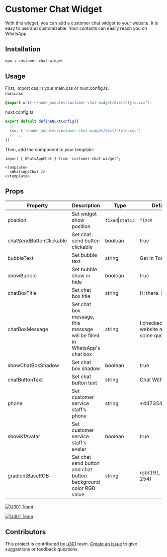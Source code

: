 # Customer Chat Widget

With this widget, you can add a customer chat widget to your website. It is easy to use and customizable. Your contacts can easily reach you on WhatsApp.

## Installation

```bash
npm i customer-chat-widget
```

## Usage

First, import css in your main.css or nuxt.config.ts.  
main.css

```css
@import url('~/node_modules/customer-chat-widget/dist/style.css');
```

nuxt.config.ts

```ts
export default defineNuxtConfig({
  // ...
  css: ['~/node_modules/customer-chat-widget/dist/style.css']
  // ...
})
```

Then, add the component to your template:

```vue
import { WhatsAppChat } from 'customer-chat-widget';

<template>
  <WhatsAppChat />
</template>
```

## Props

| Property                | Description                                                              | Type              | Default                                        |
| ----------------------- | ------------------------------------------------------------------------ | ----------------- | ---------------------------------------------- |
| position                | Set widget show position                                                 | `fixed`\|`static` | `fixed`                                        |
| chatSendButtonClickable | Set chat send button clickable                                           | boolean           | true                                           |
| bubbleText              | Set bubble text                                                          | string            | Get In Touch                                   |
| showBubble              | Set bubble show or hide                                                  | boolean           | true                                           |
| chatBoxTitle            | Set chat box title                                                       | string            | Hi there. 👋                                   |
| chatBoxMessage          | Set chat box message, this message will be filled in WhatsApp's chat box | string            | I checked the website and have some questions. |
| showChatBoxShadow       | Set chat box shadow                                                      | boolean           | true                                           |
| chatButtonText          | Set chat button text                                                     | string            | Chat With US                                   |
| phone                   | Set customer service staff's phone                                       | string            | +447354255981                                  |
| showKfAvatar            | Set customer service staff's avatar                                      | boolean           | true                                           |
| gradientBaseRGB         | Set chat send button and chat button background color RGB value          | string            | rgb(191, 81, 254)                              |

[![U301 Team](https://u301.oss-cn-hangzhou.aliyuncs.com/chat-widget/u301-chat-widget-1.jpg)](https://u301.com?utm_source=github-chat-widget)

[![U301 Team](https://u301.oss-cn-hangzhou.aliyuncs.com/chat-widget/u301-chat-widget-2.jpg)](https://u301.com?utm_source=github-chat-widget)

## Contributors

This project is contributed by [u301](https://u301.com?utm_source=github-chat-widget) team. [Create an issue](https://github.com/monojson/customer-chat-widget/issues) to give suggestions or feedback questions.
